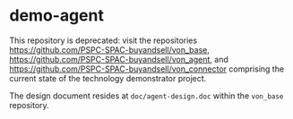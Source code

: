 # demo-agent

This repository is deprecated: visit the repositories <https://github.com/PSPC-SPAC-buyandsell/von_base>, <https://github.com/PSPC-SPAC-buyandsell/von_agent>, and <https://github.com/PSPC-SPAC-buyandsell/von_connector> comprising the current state of the technology demonstrator project.

The design document resides at `doc/agent-design.doc` within the `von_base` repository.

